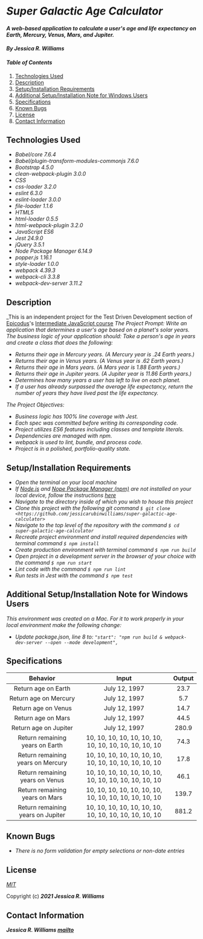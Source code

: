 # _Super Galactic Age Calculator_

#### _A web-based application to calculate a user's age and life expectancy on Earth, Mercury, Venus, Mars, and Jupiter._

#### _By **Jessica R. Williams**_

#### _Table of Contents_

1. [Technologies Used](#technologies)
2. [Description](#description)
3. [Setup/Installation Requirements](#setup)
4. [Additional Setup/Installation Note for Windows Users](#windows)
5. [Specifications](#specs)
6. [Known Bugs](#bugs)
7. [License](#license)
8. [Contact Information](#contact)

## Technologies Used <a id="technologies"></a>

* _Babel/core 7.6.4_
* _Babel/plugin-transform-modules-commonjs 7.6.0_
* _Bootstrap 4.5.0_
* _clean-webpack-plugin 3.0.0_
* _CSS_
* _css-loader 3.2.0_
* _eslint 6.3.0_
* _eslint-loader 3.0.0_
* _file-loader 1.1.6_
* _HTML5_
* _html-loader 0.5.5_
* _html-webpack-plugin 3.2.0_
* _JavaScript ES6_
* _Jest 24.9.0_
* _jQuery 3.5.1_
* _Node Package Manager 6.14.9_
* _popper.js 1.16.1_
* _style-loader 1.0.0_
* _webpack 4.39.3_
* _webpack-cli 3.3.8_
* _webpack-dev-server 3.11.2_

## Description <a id="description"></a>

_This is an independent project for the Test Driven Development section of [Epicodus](https://www.epicodus.com)'s [Intermediate JavaScript course](https://www.learnhowtoprogram.com/intermediate-javascript-part-time-c-and-react-track])
_The Project Prompt: Write an application that determines a user's age based on a planet's solar years._
_The business logic of your application should:_
_Take a person's age in years and create a class that does the following:_

* _Returns their age in Mercury years. (A Mercury year is .24 Earth years.)_
* _Returns their age in Venus years. (A Venus year is .62 Earth years.)_
* _Returns their age in Mars years. (A Mars year is 1.88 Earth years.)_
* _Returns their age in Jupiter years. (A Jupiter year is 11.86 Earth years.)_
* _Determines how many years a user has left to live on each planet._
* _If a user has already surpassed the average life expectancy, return the number of years they have lived past the life expectancy._

_The Project Objectives:_
* _Business logic has 100% line coverage with Jest._
* _Each spec was committed before writing its corresponding code._
* _Project utilizes ES6 features including classes and template literals._
* _Dependencies are managed with npm._
* _webpack is used to lint, bundle, and process code._
* _Project is in a polished, portfolio-quality state._

## Setup/Installation Requirements <a id="setup"></a>

* _Open the terminal on your local machine_
* _If [Node.js](https://nodejs.org/en/) and [Nope Package Manager (npm)](https://www.npmjs.com/) are not installed on your local device, follow the instructions [here](https://www.learnhowtoprogram.com/intermediate-javascript/getting-started-with-javascript/installing-node-js)_
* _Navigate to the directory inside of which you wish to house this project_
* _Clone this project with the following git command `$ git clone <https://github.com/jessicarubinwilliams/super-galactic-age-calculator>`_
* _Navigate to the top level of the repository with the command `$ cd super-galactic-age-calculator`_
* _Recreate project environment and install required dependencies with terminal command `$ npm install`_
* _Create production environment with terminal command `$ npm run build`_
* _Open project in a development server in the browser of your choice with the command `$ npm run start`_
* _Lint code with the command `$ npm run lint`_
* _Run tests in Jest with the command `$ npm test`_

## Additional Setup/Installation Note for Windows Users <a id="windows"></a>

_This environment was created on a Mac. For it to work properly in your local environment make the following change:_
* _Update package.json, line 8 to: `"start": "npm run build & webpack-dev-server --open --mode development",`_

## Specifications <a id="specs"></a>

| Behavior | Input | Output |
|:---:|:---:|:---:|
| Return age on Earth | July 12, 1997 | 23.7 |
| Return age on Mercury | July 12, 1997 | 5.7 |
| Return age on Venus | July 12, 1997 | 14.7 |
| Return age on Mars | July 12, 1997 | 44.5 |
| Return age on Jupiter | July 12, 1997 | 280.9 |
| Return remaining years on Earth | 10, 10, 10, 10, 10, 10, 10, 10, 10, 10, 10, 10, 10, 10 | 74.3 |
| Return remaining years on Mercury | 10, 10, 10, 10, 10, 10, 10, 10, 10, 10, 10, 10, 10, 10 | 17.8 |
| Return remaining years on Venus | 10, 10, 10, 10, 10, 10, 10, 10, 10, 10, 10, 10, 10, 10 | 46.1 |
| Return remaining years on Mars | 10, 10, 10, 10, 10, 10, 10, 10, 10, 10, 10, 10, 10, 10 | 139.7 |
| Return remaining years on Jupiter | 10, 10, 10, 10, 10, 10, 10, 10, 10, 10, 10, 10, 10, 10 | 881.2 |

## Known Bugs <a id="bugs"></a>
* _There is no form validation for empty selections or non-date entries_

## License <a id="license"></a>
*[MIT](https://choosealicense.com/licenses/mit/)*

Copyright (c) **_2021 Jessica R. Williams_**

## Contact Information <a id="contact"></a>
**_Jessica R. Williams [mailto](mailto:jessicarubinwilliams@gmail.com)_**